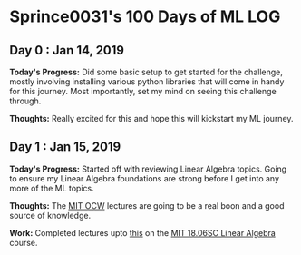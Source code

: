 # Sprince0031's 100 Days of ML LOG

## Day 0 : Jan 14, 2019

<b> Today's Progress:</b> Did some basic setup to get started for the challenge, mostly involving installing various python libraries that will come in handy for this journey. Most importantly, set my mind on seeing this challenge through.

<b> Thoughts:</b> Really excited for this and hope this will kickstart my ML journey.

## Day 1 : Jan 15, 2019

<b> Today's Progress:</b> Started off with reviewing Linear Algebra topics. Going to ensure my Linear Algebra foundations are strong before I get into any more of the ML topics.

<b> Thoughts:</b> The <a href="https://ocw.mit.edu/">MIT OCW</a> lectures are going to be a real boon and a good source of knowledge.

<b> Work:</b> Completed lectures upto <a href="https://www.youtube.com/watch?v=QVKj3LADCnA&list=PL221E2BBF13BECF6C&index=6">this</a> on the <a href="https://ocw.mit.edu/courses/mathematics/18-06-linear-algebra-spring-2010/index.htm">MIT 18.06SC Linear Algebra</a> course.